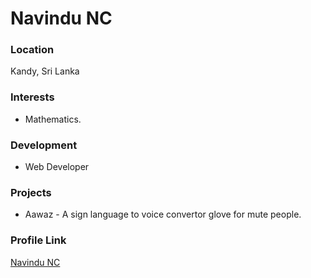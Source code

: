 # Navindu NC

### Location

Kandy, Sri Lanka

### Interests

- Mathematics.

### Development

- Web Developer

### Projects

- Aawaz - A sign language to voice convertor glove for mute people.

### Profile Link

[Navindu NC](https://github.com/navzter)
